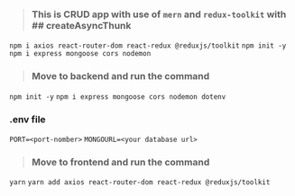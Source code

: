 > ### This is CRUD app with use of `mern` and `redux-toolkit` with ## createAsyncThunk

`npm i axios react-router-dom react-redux @reduxjs/toolkit`
`npm init -y`
`npm i express mongoose cors nodemon`

> ### Move to backend and run the command

`npm init -y`
`npm i express mongoose cors nodemon dotenv`

### .env file

`PORT=<port-nomber>`
`MONGOURL=<your database url>`

> ### Move to frontend and run the command

`yarn`
`yarn add axios react-router-dom react-redux @reduxjs/toolkit`
